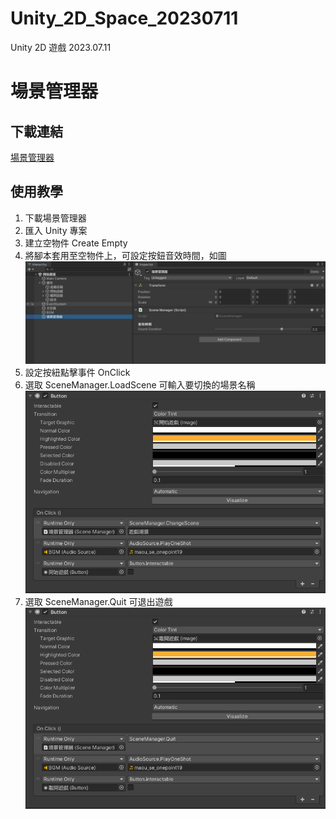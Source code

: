 # Unity_2D_Space_20230711
 Unity 2D 遊戲 2023.07.11

# 場景管理器

## 下載連結
[場景管理器](Assets/Scripts/SceneManager.cs "場景管理器連結")

## 使用教學
1. 下載場景管理器
2. 匯入 Unity 專案
3. 建立空物件 Create Empty
4. 將腳本套用至空物件上，可設定按鈕音效時間，如圖
![場景管理器建立空物件](Pictures/場景管理器_1.png "場景管理器建立空物件")
5. 設定按紐點擊事件 OnClick
6. 選取 SceneManager.LoadScene 可輸入要切換的場景名稱
![場景管理器切換場景](Pictures/場景管理器_2.png "場景管理器切換場景")
7. 選取 SceneManager.Quit 可退出遊戲
![場景管理器退出遊戲](Pictures/場景管理器_3.png "場景管理器退出遊戲")
